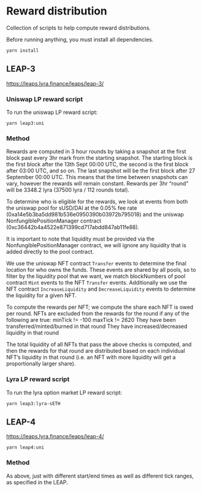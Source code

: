# Reward distribution

Collection of scripts to help compute reward distributions.

Before running anything, you must install all dependencies.
```
yarn install
```

## LEAP-3

https://leaps.lyra.finance/leaps/leap-3/

### Uniswap LP reward script

To run the uniswap LP reward script:

```
yarn leap3:uni
```

### Method

Rewards are computed in 3 hour rounds by taking a snapshot at the first block past every 3hr mark from the starting snapshot. The starting block is the first block after the 13th Sept 00:00 UTC, the second is the first block after 03:00 UTC, and so on. The last snapshot will be the first block after 27 September 00:00 UTC. This means that the time between snapshots can vary, however the rewards will remain constant. Rewards per 3hr “round” will be 3348.2 lyra (37500 lyra / 112 rounds total).

To determine who is eligible for the rewards, we look at events from both the uniswap pool for sUSD/DAI at the 0.05% fee rate (0xa14e5b3ba5dd981b536e0950390b03972b795018) and the uniswap NonfungiblePositionManager contract (0xc36442b4a4522e871399cd717abdd847ab11fe88).

It is important to note that liquidity must be provided via the NonfungiblePositionManager contract, we will ignore any liquidity that is added directly to the pool contract.

We use the uniswap NFT contract `Transfer` events to determine the final location for who owns the funds. These events are shared by all pools, so to filter by the liquidity pool that we want, we match blockNumbers of pool contract `Mint` events to the NFT `Transfer` events. Additionally we use the NFT contract `IncreaseLiquidity` and `DecreaseLiquidity` events to determine the liquidity for a given NFT.

To compute the rewards per NFT; we compute the share each NFT is owed per round. NFTs are excluded from the rewards for the round if any of the following are true:
minTick != -100
maxTick != 2620
They have been transferred/minted/burned in that round
They have increased/decreased liquidity in that round

The total liquidity of all NFTs that pass the above checks is computed, and then the rewards for that round are distributed based on each individual NFT’s liquidity in that round (i.e. an NFT with more liquidity will get a proportionally larger share).


### Lyra LP reward script

To run the lyra option market LP reward script:

```
yarn leap3:lyra-sETH
```

## LEAP-4

https://leaps.lyra.finance/leaps/leap-4/

```
yarn leap4:uni
```

### Method

As above, just with different start/end times as well as different tick ranges, as specified in the LEAP.